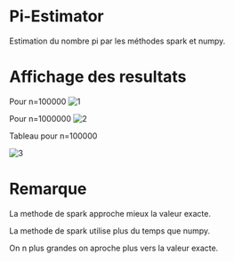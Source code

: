 # Pi-Estimator

Estimation du nombre pi par les méthodes spark et numpy.

# Affichage des resultats

Pour n=100000
![1](https://user-images.githubusercontent.com/75859280/104519008-fecc8a00-55f8-11eb-9d0b-bcd09df9b74f.png)

Pour n=1000000
![2](https://user-images.githubusercontent.com/75859280/104519200-5539c880-55f9-11eb-8b69-134ee38deb22.png)

Tableau pour n=100000

![3](https://user-images.githubusercontent.com/75859280/104518740-7352f900-55f8-11eb-9aa8-318fbd547d0b.png)

# Remarque 

La methode de spark approche mieux la valeur exacte.

La methode de spark utilise plus du temps que numpy.

On n plus grandes on aproche plus vers la valeur exacte.



